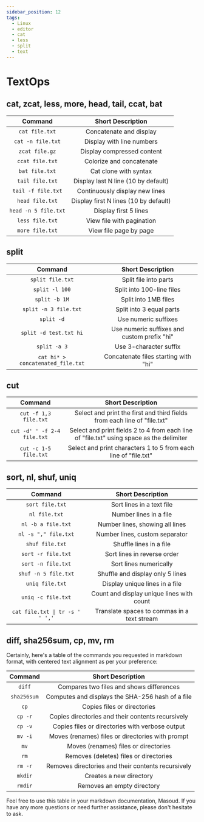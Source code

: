 ```yaml
---
sidebar_position: 12
tags:
  - Linux
  - editor
  - cat
  - less
  - split
  - text
---
```


# TextOps

## cat, zcat, less, more, head, tail, ccat, bat

|       Command        |           Short Description           |
| :------------------: | :-----------------------------------: |
|    `cat file.txt`    |        Concatenate and display        |
|  `cat -n file.txt`   |       Display with line numbers       |
|    `zcat file.gz`    |      Display compressed content       |
|   `ccat file.txt`    |       Colorize and concatenate        |
|    `bat file.txt`    |         Cat clone with syntax         |
|   `tail file.txt`    |  Display last N line (10 by default)  |
|  `tail -f file.txt`  |    Continuously display new lines     |
|   `head file.txt`    | Display first N lines (10 by default) |
| `head -n 5 file.txt` |         Display first 5 lines         |
|   `less file.txt`    |       View file with pagination       |
|   `more file.txt`    |        View file page by page         |

## split

|              Command              |              Short Description              |
| :-------------------------------: | :-----------------------------------------: |
|         `split file.txt`          |            Split file into parts            |
|          `split -l 100`           |          Split into 100-line files          |
|           `split -b 1M`           |            Split into 1MB files             |
|       `split -n 3 file.txt`       |          Split into 3 equal parts           |
|            `split -d`             |            Use numeric suffixes             |
|      `split -d test.txt hi`       | Use numeric suffixes and custom prefix "hi" |
|           `split -a 3`            |           Use 3-character suffix            |
| `cat hi* > concatenated_file.txt` |    Concatenate files starting with "hi"     |

## cut

|           Command           |                                    Short Description                                     |
| :-------------------------: | :--------------------------------------------------------------------------------------: |
|    `cut -f 1,3 file.txt`    |         Select and print the first and third fields from each line of "file.txt"         |
| `cut -d' ' -f 2-4 file.txt` | Select and print fields 2 to 4 from each line of "file.txt" using space as the delimiter |
|    `cut -c 1-5 file.txt`    |             Select and print characters 1 to 5 from each line of "file.txt"              |

## sort, nl, shuf, uniq

|             Command             |              Short Description              |
| :-----------------------------: | :-----------------------------------------: |
|         `sort file.txt`         |          Sort lines in a text file          |
|          `nl file.txt`          |           Number lines in a file            |
|       `nl -b a file.txt`        |       Number lines, showing all lines       |
|      `nl -s "," file.txt`       |       Number lines, custom separator        |
|         `shuf file.txt`         |           Shuffle lines in a file           |
|       `sort -r file.txt`        |         Sort lines in reverse order         |
|       `sort -n file.txt`        |           Sort lines numerically            |
|      `shuf -n 5 file.txt`       |      Shuffle and display only 5 lines       |
|         `uniq file.txt`         |       Display unique lines in a file        |
|       `uniq -c file.txt`        |  Count and display unique lines with count  |
| `cat file.txt \| tr -s ' ' ','` | Translate spaces to commas in a text stream |

## diff, sha256sum, cp, mv, rm

Certainly, here's a table of the commands you requested in markdown format, with centered text alignment as per your preference:

|   Command   |                 Short Description                  |
| :---------: | :------------------------------------------------: |
|   `diff`    |      Compares two files and shows differences      |
| `sha256sum` |  Computes and displays the SHA-256 hash of a file  |
|    `cp`     |            Copies files or directories             |
|   `cp -r`   | Copies directories and their contents recursively  |
|   `cp -v`   |  Copies files or directories with verbose output   |
|   `mv -i`   |  Moves (renames) files or directories with prompt  |
|    `mv`     |        Moves (renames) files or directories        |
|    `rm`     |       Removes (deletes) files or directories       |
|   `rm -r`   | Removes directories and their contents recursively |
|   `mkdir`   |              Creates a new directory               |
|   `rmdir`   |             Removes an empty directory             |


Feel free to use this table in your markdown documentation, Masoud. If you have any more questions or need further assistance, please don't hesitate to ask.